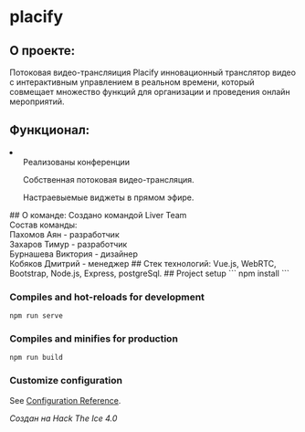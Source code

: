 # placify

## О проекте:
Потоковая видео-трансляиция Placify инновационный транслятор видео с интерактивным управлением в реальном времени, который совмещает множество функций для организации и проведения онлайн мероприятий.
## Функционал:
<li>
<ul>Реализованы конференции</ul>
<ul>Собственная потоковая видео-трансляция.</ul>
<ul>Настраевыемые виджеты в прямом эфире.</ul>
</li>
## О команде:
Создано командой Liver Team <br>
Состав команды: <br>
Пахомов Аян - разработчик <br>
Захаров Тимур - разработчик <br>
Бурнашева Виктория - дизайнер <br>
Кобяков Дмитрий - менеджер 
## Стек технологий:
Vue.js, WebRTC, Bootstrap, Node.js, Express, postgreSql.
## Project setup
```
npm install
```

### Compiles and hot-reloads for development
```
npm run serve
```

### Compiles and minifies for production
```
npm run build
```

### Customize configuration
See [Configuration Reference](https://cli.vuejs.org/config/).

<i>Создан на Hack The Ice 4.0</i>
